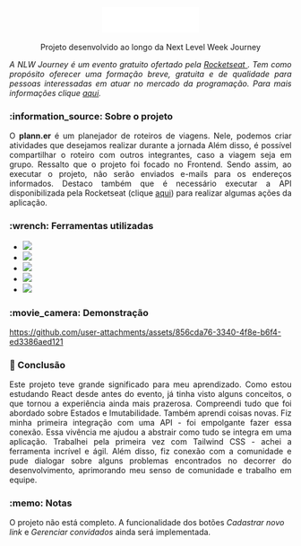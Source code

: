 
<div align='center'> <img src='.github/preview/Logo.png' ></img>  </div>
<p align='center'> Projeto desenvolvido ao longo da Next Level Week Journey </p>

<div align='justify'> <i>A NLW Journey é um evento gratuito ofertado pela <a href='https://www.rocketseat.com.br/'>Rocketseat </a>. Tem como propósito oferecer uma formação breve, gratuita e de qualidade para pessoas interessadas em atuar no mercado da programação. Para mais informações clique <a href='https://www.rocketseat.com.br/eventos/nlw'> aqui</a>.</i></div>

<h3> :information_source: Sobre o projeto</h3>
<div align='justify'> 
O <strong>plann.er</strong> é um planejador de roteiros de viagens. Nele, podemos criar atividades que desejamos realizar durante a jornada Além disso, é possível compartilhar o roteiro com outros integrantes, caso a viagem seja em grupo. Ressalto que o projeto foi focado no Frontend. Sendo assim, ao executar o projeto, não serão enviados e-mails para os endereços informados. Destaco também que é necessário executar a API disponibilizada pela Rocketseat (clique <a href='https://github.com/rocketseat-education/nlw-journey-nodejs'>aqui</a>) para realizar algumas ações da aplicação.
</div>




<h3> :wrench: Ferramentas utilizadas</h3>
<ul>
  <li> <img src="https://img.shields.io/badge/React-20232A?style=for-the-badge&logo=react&logoColor=61DAFB)" /> </li>
  <li> <img src='https://img.shields.io/badge/Tailwind_CSS-38B2AC?style=for-the-badge&logo=tailwind-css&logoColor=white'></li>
  <li> <img src='https://img.shields.io/badge/TypeScript-007ACC?style=for-the-badge&logo=typescript&logoColor=white'/></li>
  <li> <img src='https://img.shields.io/badge/Vite-B73BFE?style=for-the-badge&logo=vite&logoColor=FFD62E'/> </li>
  <li> <img src='https://img.shields.io/badge/Figma-F24E1E?style=for-the-badge&logo=figma&logoColor=white'/> </li>
</ul>

<h3> :movie_camera: Demonstração </h3>


https://github.com/user-attachments/assets/856cda76-3340-4f8e-b6f4-ed3386aed121



<h3>  📄 Conclusão</h3>

<div align='justify'> 
Este projeto teve grande significado para meu aprendizado. Como estou estudando React desde antes do evento, já tinha visto alguns conceitos, o que tornou a experiência ainda mais prazerosa. Compreendi tudo que foi abordado sobre Estados e Imutabilidade. Também aprendi coisas novas. Fiz minha primeira integração com uma API - foi empolgante fazer essa conexão. Essa vivência me ajudou a abstrair como tudo se integra em uma aplicação. Trabalhei pela primeira vez com Tailwind CSS - achei a ferramenta incrível e ágil. Além disso, fiz conexão com a comunidade e pude dialogar sobre alguns problemas encontrados no decorrer do desenvolvimento, aprimorando meu senso de comunidade e trabalho em equipe.
</div>

<h3> :memo: Notas </h3>

O projeto não está completo. A funcionalidade dos botões *Cadastrar novo link* e *Gerenciar convidados* ainda será implementada.





